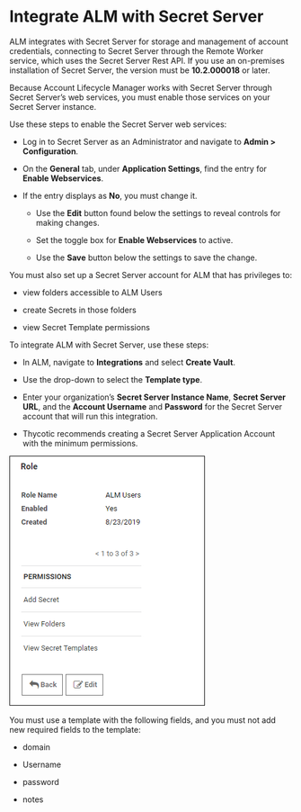 ﻿[title]: # (Integrate ALM with Secret Server)
[tags]: # (Account Lifecycle Manager,ALM,Active Directory,)
[priority]: # (5140)

# Integrate ALM with Secret Server

ALM integrates with Secret Server for storage and management of account credentials, connecting to Secret Server through the Remote Worker service, which uses the Secret Server Rest API. If you use an on-premises installation of Secret Server, the version must be **10.2.000018** or later.

Because Account Lifecycle Manager works with Secret Server through Secret Server’s web services, you must enable those services on your Secret Server instance.

Use these steps to enable the Secret Server web services:

* Log in to Secret Server as an Administrator and navigate to **Admin \> Configuration**.

* On the **General** tab, under **Application Settings**, find the entry for **Enable Webservices**.

* If the entry displays as **No**, you must change it.

  * Use the **Edit** button found below the settings to reveal controls for making changes.

  * Set the toggle box for **Enable Webservices** to active.

  * Use the **Save** button below the settings to save the change.

You must also set up a Secret Server account for ALM that has privileges to:

* view folders accessible to ALM Users

* create Secrets in those folders

* view Secret Template permissions

To integrate ALM with Secret Server, use these steps:

* In ALM, navigate to **Integrations** and select **Create Vault**.

* Use the drop-down to select the **Template type**.

* Enter your organization’s **Secret Server Instance Name**, **Secret Server URL**, and the **Account Username** and **Password** for the Secret Server account that will run this integration.

* Thycotic recommends creating a Secret Server Application Account with the minimum permissions.

![Permissions](permissions.png)

You must use a template with the following fields, and you must not add new required fields to the template:

* domain

* Username

* password

* notes


